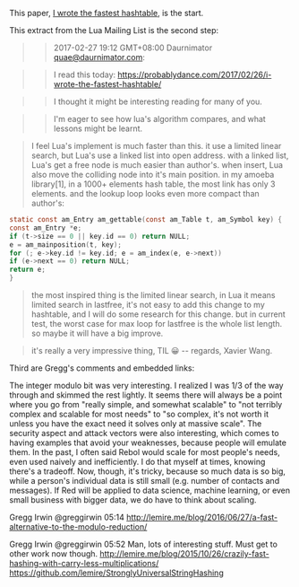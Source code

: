 This paper, [I wrote the fastest hashtable](https://probablydance.com/2017/02/26/i-wrote-the-fastest-hashtable/), is the start.

This extract from the Lua Mailing List is the second step:

>> 2017-02-27 19:12 GMT+08:00 Daurnimator quae@daurnimator.com:

>>I read this today:
https://probablydance.com/2017/02/26/i-wrote-the-fastest-hashtable/

>>I thought it might be interesting reading for many of you.

>>I'm eager to see how lua's algorithm compares, and what lessons might be learnt.

>I feel Lua's implement is much faster than this. it use a limited
linear search, but Lua's use a linked list into open address. with a
linked list, Lua's get a free node is much easier than author's.
when insert, Lua also move the colliding node into it's main position.
in my amoeba library[1], in a 1000+ elements hash table, the most link
has only 3 elements. and the lookup loop looks even more compact than
author's:
```c
static const am_Entry am_gettable(const am_Table t, am_Symbol key) {
const am_Entry *e;
if (t->size == 0 || key.id == 0) return NULL;
e = am_mainposition(t, key);
for (; e->key.id != key.id; e = am_index(e, e->next))
if (e->next == 0) return NULL;
return e;
}
```
>the most inspired thing is the limited linear search, in Lua it means
limited search in lastfree, it's not easy to add this change to my
hashtable, and I will do some research for this change. but in current
test, the worst case for max loop for lastfree is the whole list
length. so maybe it will have a big improve.

>it's really a very impressive thing, TIL :grinning:
--
regards,
Xavier Wang.

Third are Gregg's comments and embedded links:

The integer modulo bit was very interesting. I realized I was 1/3 of the way through and skimmed the rest lightly. It seems there will always be a point where you go from "really simple, and somewhat scalable" to "not terribly complex and scalable for most needs" to "so complex, it's not worth it unless you have the exact need it solves only at massive scale".
The security aspect and attack vectors were also interesting, which comes to having examples that avoid your weaknesses, because people will emulate them.
In the past, I often said Rebol would scale for most people's needs, even used naively and inefficiently. I do that myself at times, knowing there's a tradeoff. Now, though, it's tricky, because so much data is so big, while a person's individual data is still small (e.g. number of contacts and messages). If Red will be applied to data science, machine learning, or even small business with bigger data, we do have to think about scaling.

Gregg Irwin @greggirwin 05:14
http://lemire.me/blog/2016/06/27/a-fast-alternative-to-the-modulo-reduction/

Gregg Irwin @greggirwin 05:52
Man, lots of interesting stuff. Must get to other work now though.
http://lemire.me/blog/2015/10/26/crazily-fast-hashing-with-carry-less-multiplications/
https://github.com/lemire/StronglyUniversalStringHashing

